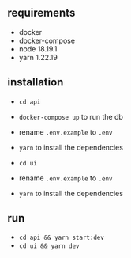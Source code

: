 ## requirements
- docker
- docker-compose
- node 18.19.1
- yarn 1.22.19

## installation 
- `cd api`
- `docker-compose up` to run the db
- rename `.env.example` to `.env`
- `yarn` to install the dependencies

- `cd ui`
- rename `.env.example` to `.env`
- `yarn` to install the dependencies

## run
- `cd api && yarn start:dev`
- `cd ui && yarn dev`

